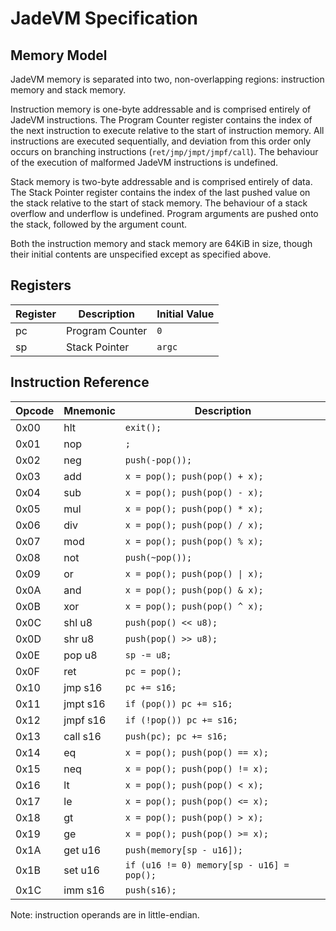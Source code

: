 # JadeVM Specification

## Memory Model
JadeVM memory is separated into two, non-overlapping regions: instruction memory and stack memory.

Instruction memory is one-byte addressable and is comprised entirely of JadeVM instructions. The Program Counter register
contains the index of the next instruction to execute relative to the start of instruction memory. All instructions are
executed sequentially, and deviation from this order only occurs on branching instructions (`ret/jmp/jmpt/jmpf/call`).
The behaviour of the execution of malformed JadeVM instructions is undefined.

Stack memory is two-byte addressable and is comprised entirely of data. The Stack Pointer register contains the index of the last
pushed value on the stack relative to the start of stack memory. The behaviour of a stack overflow and underflow is
undefined. Program arguments are pushed onto the stack, followed by the argument count.

Both the instruction memory and stack memory are 64KiB in size, though their initial contents are unspecified except
as specified above.

## Registers
Register | Description     | Initial Value
---------|-----------------|--------------
pc       | Program Counter | `0`
sp       | Stack Pointer   | `argc`

## Instruction Reference
Opcode | Mnemonic   | Description
-------|------------|-------------------------------
0x00   | hlt        | `exit();`
0x01   | nop        | `;`
0x02   | neg        | `push(-pop());`
0x03   | add        | `x = pop(); push(pop() + x);`
0x04   | sub        | `x = pop(); push(pop() - x);`
0x05   | mul        | `x = pop(); push(pop() * x);`
0x06   | div        | `x = pop(); push(pop() / x);`
0x07   | mod        | `x = pop(); push(pop() % x);`
0x08   | not        | `push(~pop());`
0x09   | or         | `x = pop(); push(pop() \| x);`
0x0A   | and        | `x = pop(); push(pop() & x);`
0x0B   | xor        | `x = pop(); push(pop() ^ x);`
0x0C   | shl u8     | `push(pop() << u8);`
0x0D   | shr u8     | `push(pop() >> u8);`
0x0E   | pop u8     | `sp -= u8;`
0x0F   | ret        | `pc = pop();`
0x10   | jmp s16    | `pc += s16;`
0x11   | jmpt s16   | `if (pop()) pc += s16;`
0x12   | jmpf s16   | `if (!pop()) pc += s16;`
0x13   | call s16   | `push(pc); pc += s16;`
0x14   | eq         | `x = pop(); push(pop() == x);`
0x15   | neq        | `x = pop(); push(pop() != x);`
0x16   | lt         | `x = pop(); push(pop() < x);`
0x17   | le         | `x = pop(); push(pop() <= x);`
0x18   | gt         | `x = pop(); push(pop() > x);`
0x19   | ge         | `x = pop(); push(pop() >= x);`
0x1A   | get u16    | `push(memory[sp - u16]);`
0x1B   | set u16    | `if (u16 != 0) memory[sp - u16] = pop();`
0x1C   | imm s16    | `push(s16);`

Note: instruction operands are in little-endian.
